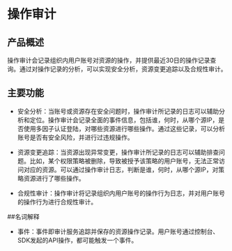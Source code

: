 # 操作审计

## 产品概述

操作审计会记录组织内用户账号对资源的操作，并提供最近30日的操作记录查询。通过对操作记录的分析，可以实现安全分析，资源变更追踪以及合规性审计。

## 主要功能

- 安全分析：当账号或资源存在安全问题时，操作审计所记录的日志可以辅助分析和定位。操作审计会记录全面的事件信息，包括谁，何时，从哪个源IP，是否使用多因子认证登陆，对哪些资源进行哪些操作。通过这些记录，可以分析账号是否有安全风险，并进行过违规操作。

- 资源变更追踪：当资源出现异常变更，操作审计所记录的日志可以辅助排查问题。比如，某个权限策略被删除，导致被授予该策略的用户账号，无法正常访问对应的资源。可以通过操作审计日志，判断是谁，何时，从哪个源IP，对策略资源进行了哪些操作。

- 合规性审计：操作审计将记录组织内用户账号的操作行为日志，并对用户账号的操作行为进行合规性审计。


##名词解释

 - 事件：事件即审计服务追踪并保存的资源操作记录。用户账号通过控制台、SDK发起的API操作，都可能触发一个事件。
